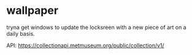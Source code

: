 # wallpaper 

tryna get windows to update the locksreen with a new piece of art on a daily basis.

API: https://collectionapi.metmuseum.org/public/collection/v1/
